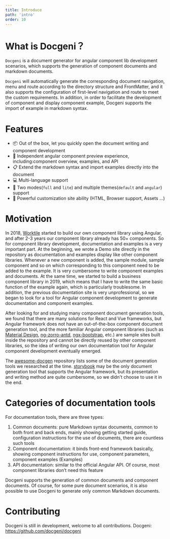 ```yaml
---
title: Introduce
path: 'intro'
order: 10
---
```


# What is Docgeni？

`Docgeni` is a document generator for angular component lib development scenarios, which supports the generation of component documents and markdown documents.

`Docgeni` will automatically generate the corresponding document navigation, menu and route according to the directory structure and FrontMatter, and it also supports the configuration of first-level navigation and route to meet the custom requirements. In addition, in order to facilitate the development of component and display component example, Docgeni supports the import of example in markdown syntax.

# Features
- 📦 Out of the box, let you quickly open the document writing and component development
- 🏡 Independent angular component preview experience, including:component overview, examples, and API
- 📋 Extend the markdown syntax and import examples directly into the document
- 💻 Multi-language support
- 🚀 Two modes(`full` and `lite`) and multiple themes(`default` and `angular`) support
- 🚀 Powerful customization site ability (HTML, Browser support, Assets ...)

# Motivation
In 2018, [Worktile](https://worktile.com/?utm_source=docgeni) started to build our own component library using Angular, and after 2-3 years our component library already has 50+ components. So for component library development, documentation and examples is a very important part. At the beginning, we wrote a Demo site directly in the repository as documentation and examples display  like other component libraries. Whenever a new component is added, the sample module, sample component and so on which corresponding to this component need to be added to the example. It is very cumbersome to write component examples and documents. At the same time, we started to build a business component library in 2019, which means that I have to write the same basic function of the example again, which is particularly troublesome. In addition, the previous documentation site is very unprofessional, so we  began to look for a tool for Angular component development to generate documentation and component examples.

After looking for and studying many component document generation tools, we found that there are many solutions for React and Vue frameworks, but Angular framework does not have an out-of-the-box component document generation tool, and the more familiar Angular component libraries (such as [Material Design](https://github.com/angular/components), [ng-zorro-antd](https://github.com/NG-ZORRO/ng-zorro-antd), [ngx-bootstrap](https://github.com/valor-software/ngx-bootstrap), etc.) are sample sites built inside the repository and cannot be directly reused by other component libraries, so the idea of writing our own documentation tool for Angular component development eventually emerged.

The [awesome-docgen](https://github.com/docgeni/awesome-docgen) repository lists some of the document generation tools we researched at the time. [storybook](https://github.com/storybookjs/storybook) may be the only document generation tool that supports the Angular framework, but its presentation and writing method are quite cumbersome, so we didn't choose to use it in the end.

# Categories of documentation tools
For documentation tools, there are three types:
1. Common documents: pure Markdown syntax documents, common to both front and back ends, mainly showing getting started guide, configuration instructions for the use of documents, there are countless such tools
1. Component documentation: it binds front-end framework basically, showing component instructions for use, component parameters, component examples (Examples)
1. API documentation: similar to the official Angular API. Of course, most component libraries don’t need this feature

Docgeni supports the generation of common documents and component documents. Of course, for some pure document scenarios, it is also possible to use Docgeni to generate only common Markdown documents.
# Contributing
Docgeni is still in development, welcome to all contributions. Docgeni: https://github.com/docgeni/docgeni
